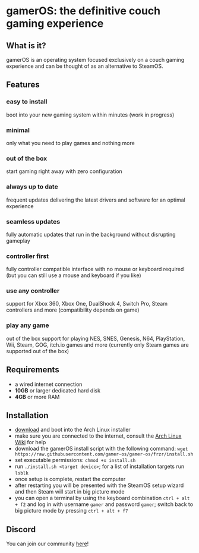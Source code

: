 # gamerOS: the definitive couch gaming experience

## What is it?
gamerOS is an operating system focused exclusively on a couch gaming experience and can be thought of as an alternative to SteamOS.

## Features

### easy to install
boot into your new gaming system within minutes (work in progress)

### minimal
only what you need to play games and nothing more

### out of the box
start gaming right away with zero configuration

### always up to date
frequent updates delivering the latest drivers and software for an optimal experience

### seamless updates
fully automatic updates that run in the background without disrupting gameplay

### controller first
fully controller compatible interface with no mouse or keyboard required (but you can still use a mouse and keyboard if you like)

### use any controller
support for Xbox 360, Xbox One, DualShock 4, Switch Pro, Steam controllers and more (compatibility depends on game)

### play any game
out of the box support for playing NES, SNES, Genesis, N64, PlayStation, Wii, Steam, GOG, itch.io games and more (currently only Steam games are supported out of the box)


## Requirements
 - a wired internet connection
 - **10GB** or larger dedicated hard disk
 - **4GB** or more RAM


## Installation
 - [download](https://www.archlinux.org/download) and boot into the Arch Linux installer
 - make sure you are connected to the internet, consult the [Arch Linux Wiki](https://wiki.archlinux.org/index.php/Network_configuration) for help
 - download the gamerOS install script with the following command:
	`wget https://raw.githubusercontent.com/gamer-os/gamer-os/frzr/install.sh`
 - set executable permissions: `chmod +x install.sh`
 - run `./install.sh <target device>`; for a list of installation targets run `lsblk`
 - once setup is complete, restart the computer
 - after restarting you will be presented with the SteamOS setup wizard and then Steam will start in big picture mode
 - you can open a terminal by using the keyboard combination `ctrl + alt + f2` and log in with username `gamer` and password `gamer`; switch back to big picture mode by pressing `ctrl + alt + f7`


## Discord

You can join our community [here](https://discord.gg/brdNSUQ)!
